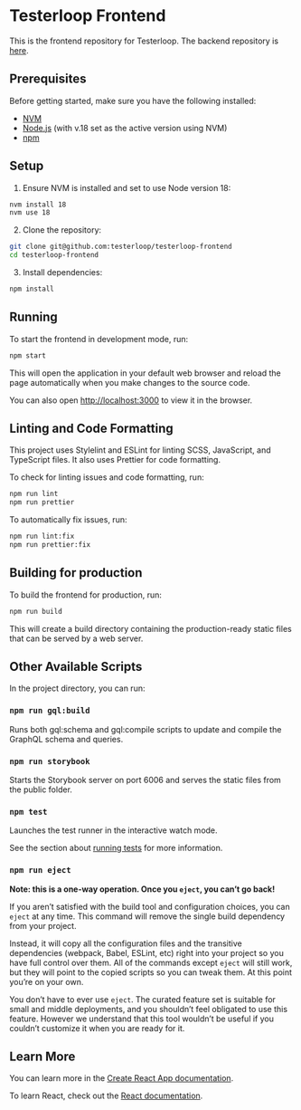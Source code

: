 # Testerloop Frontend

This is the frontend repository for Testerloop. The backend repository is [here](https://github.com/testerloop/testerloop-server).

## Prerequisites

Before getting started, make sure you have the following installed:

- [NVM](https://github.com/nvm-sh/nvm) 
- [Node.js](https://nodejs.org/en/download/) (with v.18 set as the active version using NVM)
- [npm](https://www.npmjs.com/get-npm)

## Setup

1. Ensure NVM is installed and set to use Node version 18:

```bash
nvm install 18
nvm use 18
```

2. Clone the repository:

```bash
git clone git@github.com:testerloop/testerloop-frontend
cd testerloop-frontend
```

3. Install dependencies:

```bash
npm install
```

## Running

To start the frontend in development mode, run:

```bash
npm start
```

This will open the application in your default web browser and reload the page automatically when you make changes to the source code.

You can also open [http://localhost:3000](http://localhost:3000) to view it in the browser.

## Linting and Code Formatting

This project uses Stylelint and ESLint for linting SCSS, JavaScript, and TypeScript files. It also uses Prettier for code formatting.

To check for linting issues and code formatting, run:

```bash
npm run lint
npm run prettier
```

To automatically fix issues, run:

```bash
npm run lint:fix
npm run prettier:fix
```

## Building for production

To build the frontend for production, run:

```bash
npm run build
```

This will create a build directory containing the production-ready static files that can be served by a web server.

## Other Available Scripts

In the project directory, you can run:

### `npm run gql:build`

Runs both gql:schema and gql:compile scripts to update and compile the GraphQL schema and queries.

### `npm run storybook`

Starts the Storybook server on port 6006 and serves the static files from the public folder.

### `npm test`

Launches the test runner in the interactive watch mode.

See the section about [running tests](https://facebook.github.io/create-react-app/docs/running-tests) for more information.

### `npm run eject`

**Note: this is a one-way operation. Once you `eject`, you can’t go back!**

If you aren’t satisfied with the build tool and configuration choices, you can `eject` at any time. This command will remove the single build dependency from your project.

Instead, it will copy all the configuration files and the transitive dependencies (webpack, Babel, ESLint, etc) right into your project so you have full control over them. All of the commands except `eject` will still work, but they will point to the copied scripts so you can tweak them. At this point you’re on your own.

You don’t have to ever use `eject`. The curated feature set is suitable for small and middle deployments, and you shouldn’t feel obligated to use this feature. However we understand that this tool wouldn’t be useful if you couldn’t customize it when you are ready for it.


## Learn More

You can learn more in the [Create React App documentation](https://facebook.github.io/create-react-app/docs/getting-started).

To learn React, check out the [React documentation](https://reactjs.org/).
